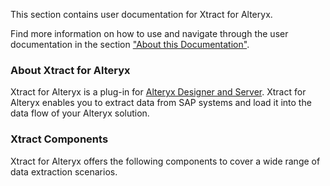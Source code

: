 This section contains user documentation for Xtract for Alteryx.

Find more information on how to use and navigate through the user documentation in the section ["About this Documentation"](../about-this-documentation/).

### About Xtract for Alteryx

Xtract for Alteryx is a plug-in for [Alteryx Designer and Server](https://www.alteryx.com). Xtract for Alteryx enables you to extract data from SAP systems and load it into the data flow of your Alteryx solution.

### Xtract Components

Xtract for Alteryx offers the following components to cover a wide range of data extraction scenarios.
